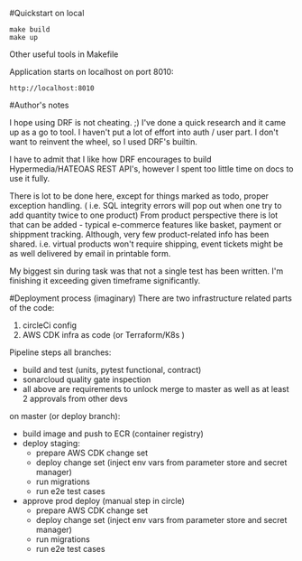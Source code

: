 #Quickstart on local
```
make build
make up
```

Other useful tools in Makefile

Application starts on localhost on port 8010:
```
http://localhost:8010
```


#Author's notes

I hope using DRF is not cheating. ;) I've done a quick research and it came up as a go to tool. 
I haven't put a lot of effort into auth / user part. I don't want to reinvent the wheel, so I used DRF's builtin. 

I have to admit that I like how DRF encourages to build Hypermedia/HATEOAS REST API's, however I spent too little time on docs to use it fully.

There is lot to be done here, except for things marked as todo, proper exception handling. ( i.e. SQL integrity errors will pop out when one try to add quantity twice to one product)
From product perspective there is lot that can be added - typical e-commerce features like basket, payment or shippment tracking.
Although, very few product-related info has been shared. i.e. virtual products won't require shipping, event tickets might be as well delivered by email in printable form.

My biggest sin during task was that not a single test has been written. I'm finishing it exceeding given timeframe significantly. 

#Deployment process (imaginary)
There are two infrastructure related parts of the code:
1. circleCi config
2. AWS CDK infra as code (or Terraform/K8s )

Pipeline steps 
all branches:
- build and test (units, pytest functional, contract)
- sonarcloud quality gate inspection
- all above are requirements to unlock merge to master as well as at least 2 approvals from other devs

on master (or deploy branch):
- build image and push to ECR (container registry)
- deploy staging:
  - prepare AWS CDK change set
  - deploy change set (inject env vars from parameter store and secret manager)
  - run migrations
  - run e2e test cases
- approve prod deploy (manual step in circle)
  - prepare AWS CDK change set
  - deploy change set (inject env vars from parameter store and secret manager)
  - run migrations
  - run e2e test cases



